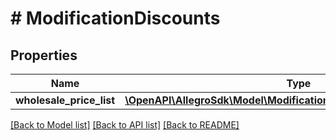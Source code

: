 # # ModificationDiscounts

## Properties

Name | Type | Description | Notes
------------ | ------------- | ------------- | -------------
**wholesale_price_list** | [**\OpenAPI\AllegroSdk\Model\ModificationDiscountsWholesalePriceList**](ModificationDiscountsWholesalePriceList.md) |  | [optional]

[[Back to Model list]](../../README.md#models) [[Back to API list]](../../README.md#endpoints) [[Back to README]](../../README.md)
